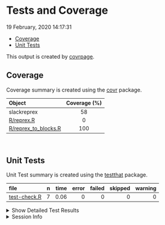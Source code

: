 Tests and Coverage
================
19 February, 2020 14:17:31

  - [Coverage](#coverage)
  - [Unit Tests](#unit-tests)

This output is created by
[covrpage](https://github.com/metrumresearchgroup/covrpage).

## Coverage

Coverage summary is created using the
[covr](https://github.com/r-lib/covr) package.

| Object                                            | Coverage (%) |
| :------------------------------------------------ | :----------: |
| slackreprex                                       |      58      |
| [R/reprex.R](../R/reprex.R)                       |      0       |
| [R/reprex\_to\_blocks.R](../R/reprex_to_blocks.R) |     100      |

<br>

## Unit Tests

Unit Test summary is created using the
[testthat](https://github.com/r-lib/testthat) package.

| file                                  | n | time | error | failed | skipped | warning |
| :------------------------------------ | -: | ---: | ----: | -----: | ------: | ------: |
| [test-check.R](testthat/test-check.R) | 7 | 0.06 |     0 |      0 |       0 |       0 |

<details closed>

<summary> Show Detailed Test Results </summary>

| file                                      | context          | test                  | status | n |  time |
| :---------------------------------------- | :--------------- | :-------------------- | :----- | -: | ----: |
| [test-check.R](testthat/test-check.R#L29) | reprex to blocks | class: no\_fig        | PASS   | 1 | 0.053 |
| [test-check.R](testthat/test-check.R#L33) | reprex to blocks | class: err            | PASS   | 1 | 0.001 |
| [test-check.R](testthat/test-check.R#L37) | reprex to blocks | class: fig            | PASS   | 1 | 0.001 |
| [test-check.R](testthat/test-check.R#L45) | reprex to blocks | element type: no\_fig | PASS   | 1 | 0.002 |
| [test-check.R](testthat/test-check.R#L49) | reprex to blocks | element type: err     | PASS   | 1 | 0.001 |
| [test-check.R](testthat/test-check.R#L53) | reprex to blocks | element type: err emo | PASS   | 1 | 0.001 |
| [test-check.R](testthat/test-check.R#L57) | reprex to blocks | element type: fig     | PASS   | 1 | 0.001 |

</details>

<details>

<summary> Session Info </summary>

| Field    | Value                               |                                                                                                                                                                                                                                                                     |
| :------- | :---------------------------------- | ------------------------------------------------------------------------------------------------------------------------------------------------------------------------------------------------------------------------------------------------------------------- |
| Version  | R version 3.6.2 (2019-12-12)        |                                                                                                                                                                                                                                                                     |
| Platform | x86\_64-apple-darwin15.6.0 (64-bit) | <a href="https://github.com/yonicd/slackreprex/commit/7634263f93e5a0fb6f5abff923dcba72b5d4ae98/checks" target="_blank"><span title="Built on Github Actions">![](https://github.com/metrumresearchgroup/covrpage/blob/actions/inst/logo/gh.png?raw=true)</span></a> |
| Running  | macOS Catalina 10.15.3              |                                                                                                                                                                                                                                                                     |
| Language | en\_US                              |                                                                                                                                                                                                                                                                     |
| Timezone | UTC                                 |                                                                                                                                                                                                                                                                     |

| Package  | Version |
| :------- | :------ |
| testthat | 2.3.1   |
| covr     | 3.4.0   |
| covrpage | 0.0.71  |

</details>

<!--- Final Status : pass --->
